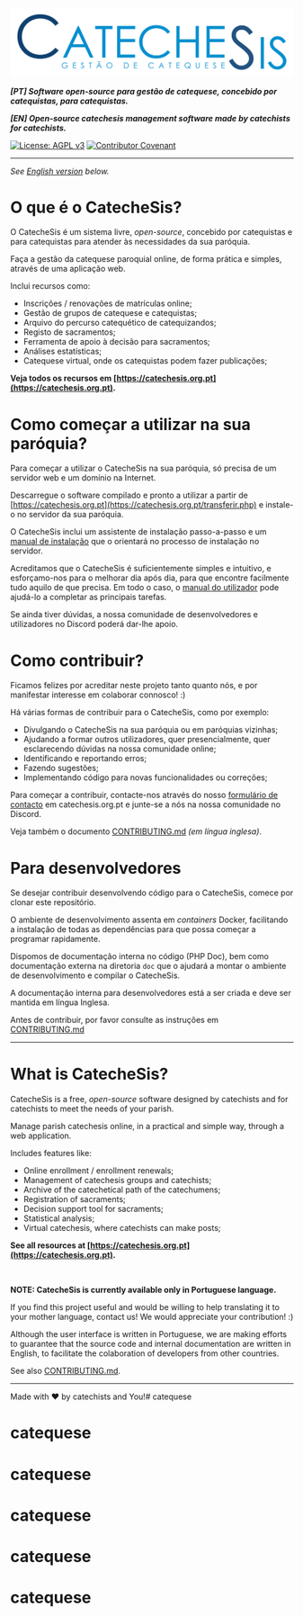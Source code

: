 

![](src/img/CatecheSis_Logo_Navbar_Invert.svg)

_**[PT] Software open-source para gestão de catequese, concebido por catequistas, para catequistas.**_

_**[EN] Open-source catechesis management software made by catechists for catechists.**_

[![License: AGPL v3](https://img.shields.io/badge/License-AGPL_v3-blue.svg)](https://www.gnu.org/licenses/agpl-3.0)
[![Contributor Covenant](https://img.shields.io/badge/Contributor%20Covenant-2.1-4baaaa.svg)](CODE_OF_CONDUCT.md)



-------
*See [English version](#english) below.*

# O que é o CatecheSis?

O CatecheSis é um sistema livre, *open-source*, concebido por catequistas e para catequistas para atender às necessidades da sua paróquia.

Faça a gestão da catequese paroquial online, de forma prática e simples, através de uma aplicação web.

Inclui recursos como:

- Inscrições / renovações de matrículas online;
- Gestão de grupos de catequese e catequistas;
- Arquivo do percurso catequético de catequizandos;
- Registo de sacramentos;
- Ferramenta de apoio à decisão para sacramentos;
- Análises estatísticas;
- Catequese virtual, onde os catequistas podem fazer publicações;

**Veja todos os recursos em [https://catechesis.org.pt](https://catechesis.org.pt).**


# Como começar a utilizar na sua paróquia?

Para começar a utilizar o CatecheSis na sua paróquia, só precisa de um servidor web e um domínio na Internet.

Descarregue o software compilado e pronto a utilizar a partir de [https://catechesis.org.pt](https://catechesis.org.pt/transferir.php) e instale-o no servidor da sua paróquia.

O CatecheSis inclui um assistente de instalação passo-a-passo e um [manual de instalação](https://catechesis.org.pt/help/manual_de_instalacao.html) que o orientará no processo de instalação no servidor.

Acreditamos que o CatecheSis é suficientemente simples e intuitivo, e esforçamo-nos para o melhorar dia após dia, para que encontre facilmente tudo aquilo de que precisa. 
Em todo o caso, o [manual do utilizador](https://catechesis.org.pt/help/manual_do_utilizador.html) pode ajudá-lo a completar as principais tarefas.

Se ainda tiver dúvidas, a nossa comunidade de desenvolvedores e utilizadores no Discord poderá dar-lhe apoio.


# Como contribuir?

Ficamos felizes por acreditar neste projeto tanto quanto nós, e por manifestar interesse em colaborar connosco! :)

Há várias formas de contribuir para o CatecheSis, como por exemplo:

- Divulgando o CatecheSis na sua paróquia ou em paróquias vizinhas;
- Ajudando a formar outros utilizadores, quer presencialmente, quer esclarecendo dúvidas na nossa comunidade online;
- Identificando e reportando erros;
- Fazendo sugestões;
- Implementando código para novas funcionalidades ou correções;

Para começar a contribuir, contacte-nos através do nosso [formulário de contacto](https://catechesis.org.pt/contactos.php) em catechesis.org.pt e junte-se a nós na nossa comunidade no Discord.

Veja também o documento [CONTRIBUTING.md](CONTRIBUTING.md) *(em língua inglesa)*.


# Para desenvolvedores

Se desejar contribuir desenvolvendo código para o CatecheSis, comece por clonar este repositório.

O ambiente de desenvolvimento assenta em *containers* Docker, facilitando a instalação de todas as dependências para que possa começar a programar rapidamente.

Dispomos de documentação interna no código (PHP Doc), bem como documentação externa na diretoria `doc` que o ajudará a montar o ambiente de desenvolvimento e compilar o CatecheSis.

A documentação interna para desenvolvedores está a ser criada e deve ser mantida em língua Inglesa.

Antes de contribuir, por favor consulte as instruções em [CONTRIBUTING.md](CONTRIBUTING.md)


-------
<a name="english"></a>

# What is CatecheSis?

CatecheSis is a free, *open-source* software designed by catechists and for catechists to meet the needs of your parish.

Manage parish catechesis online, in a practical and simple way, through a web application.

Includes features like:

- Online enrollment / enrollment renewals;
- Management of catechesis groups and catechists;
- Archive of the catechetical path of the catechumens;
- Registration of sacraments;
- Decision support tool for sacraments;
- Statistical analysis;
- Virtual catechesis, where catechists can make posts;

**See all resources at [https://catechesis.org.pt](https://catechesis.org.pt).**

<br>

**NOTE: CatecheSis is currently available only in Portuguese language.**

If you find this project useful and would be willing to help translating it to your mother language, contact us! We would appreciate your contribution! :)

Although the user interface is written in Portuguese, we are making efforts to guarantee that the source code and internal documentation are written in English, to facilitate the colaboration of developers from other countries.

See also [CONTRIBUTING.md](CONTRIBUTING.md).

-------
Made with ❤️ by catechists and You!# catequese
# catequese
# catequese
# catequese
# catequese
# catequese
